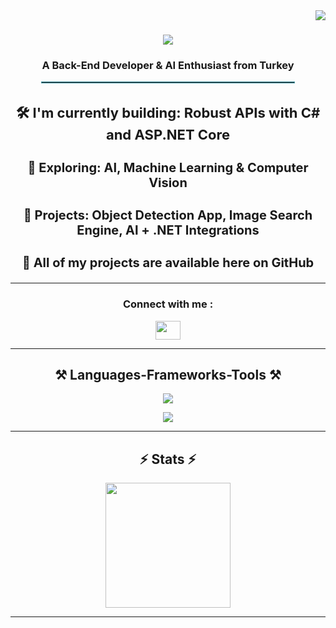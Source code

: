 <img align="right" src="https://komarev.com/ghpvc/?username=emrecankahraman&color=blue"/>

<h1 align="center">
    <img src="https://readme-typing-svg.herokuapp.com/?font=Righteous&size=35&center=true&vCenter=true&width=500&height=70&duration=4000&lines=Hi+There!+👋;+I'm+Emrecan+Kahraman!;" />
</h1>

<h3 align="center">A Back-End Developer & AI Enthusiast from Turkey</h3>



<div align="center">
    <hr style="width: 80%; border: 1px solid #4ca1af;">
    
   <h3 style="font-size: 22px;">🛠️ I'm currently building:
       <span> Robust APIs with C# and ASP.NET Core</span>
   </h3>

   <h3 style="font-size: 20px;">🧠 Exploring:
       <span> AI, Machine Learning & Computer Vision</span>
   </h3>

   <h3 style="font-size: 20px;">🚀 Projects:
       <span> Object Detection App, Image Search Engine, AI + .NET Integrations</span>
   </h3>

   <h3 style="font-size: 20px;">📂 All of my projects are available here on GitHub</h3>
</div>

<hr>
<h3 align="center">Connect with me :</h3>
<p align="center">
<a href="https://linkedin.com/in/emrecankahraman" target="blank"><img align="center" src="https://raw.githubusercontent.com/rahuldkjain/github-profile-readme-generator/master/src/images/icons/Social/linked-in-alt.svg" height="30" width="40" /></a>
</p>

<hr>
<h2 align="center">⚒️ Languages-Frameworks-Tools ⚒️</h2>
<div align="center">
<p><a href="https://github.com/emrecankahraman"><img src="https://skillicons.dev/icons?i=vscode,github,git,npm,html,css,js,dotnet"> </a></p>
<p><a href="https://github.com/emrecankahraman"><img src="https://skillicons.dev/icons?i=dotnet,cs,visualstudio,python,tensorflow"> </a></p>
</div>   

<hr>
<h2 align="center">⚡ Stats ⚡</h2>
<p align="center">
<img height="200px" src="https://github-readme-stats.vercel.app/api?username=emrecankahraman&hide_border=true&show_icons=true&count_private=true&theme=gruvbox&bg_color=151515">
</p>


</a> 
</p>
<hr>
